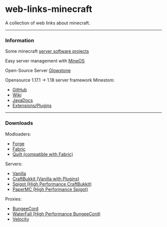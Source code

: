 # web-links-minecraft
A collection of web links about minecraft.
***
### Information
Some minecraft [server software projects](https://www.spigotmc.org/wiki/what-is-spigot-craftbukkit-bukkit-vanilla-forg/)

Easy server management with [MineOS](https://minecraft.codeemo.com/)

Open-Source Server [Glowstone](https://www.glowstone.net/)

Opensource 1.17.1 -> 1.18 server framework Minestom:
- [GitHub](https://github.com/Minestom/Minestom)
- [Wiki](https://wiki.minestom.com/)
- [JavaDocs](https://javadoc.minestom.net/)
- [Extensions/Plugins](https://package.krystilize.com/)

***
### Downloads

Modloaders:
* [Forge](https://files.minecraftforge.net/)
* [Fabric](https://fabricmc.net/)
* [Quilt (compatible with Fabric)](https://quiltmc.org/)

Servers:
* [Vanilla](https://getbukkit.org/download/vanilla)
* [CraftBukkit (Vanilla with Plugins)](https://getbukkit.org/download/craftbukkit)
* [Spigot (High Performance CraftBukkit)](https://getbukkit.org/download/spigot)
* [PaperMC (High Performance Spigot)](https://papermc.io/downloads)

Proxies:
* [BungeeCord](https://ci.md-5.net/job/BungeeCord/)
* [WaterFall (High Performance BungeeCord)](https://papermc.io/downloads#Waterfall)
* [Velocity](https://velocitypowered.com/downloads)

